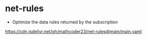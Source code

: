 # net-rules
- Optimize the data rules returned by the subscription


https://cdn.jsdelivr.net/gh/mathcoder23/net-rules@main/main.yaml